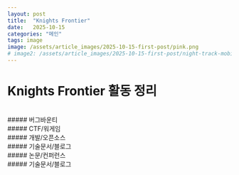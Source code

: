 ```yaml
---
layout: post
title:  "Knights Frontier"
date:   2025-10-15
categories: "메인"
tags: image
image: /assets/article_images/2025-10-15-first-post/pink.png
# image2: /assets/article_images/2025-10-15-first-post/night-track-mobile.JPG
---
```

# Knights Frontier 활동 정리      

<br>
##### 버그바운티      
<br>
##### CTF/워게임
<br>
##### 개발/오픈소스        
<br>
##### 기술문서/블로그      
<br>
##### 논문/컨퍼런스
<br>
##### 기술문서/블로그      


